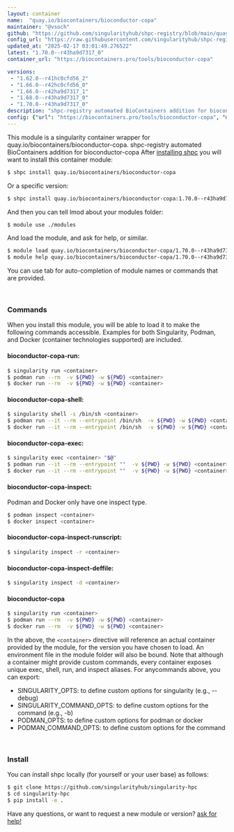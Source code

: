 ```yaml
---
layout: container
name:  "quay.io/biocontainers/bioconductor-copa"
maintainer: "@vsoch"
github: "https://github.com/singularityhub/shpc-registry/blob/main/quay.io/biocontainers/bioconductor-copa/container.yaml"
config_url: "https://raw.githubusercontent.com/singularityhub/shpc-registry/main/quay.io/biocontainers/bioconductor-copa/container.yaml"
updated_at: "2025-02-17 03:01:49.276522"
latest: "1.70.0--r43ha9d7317_0"
container_url: "https://biocontainers.pro/tools/bioconductor-copa"

versions:
 - "1.62.0--r41hc0cfd56_2"
 - "1.66.0--r42hc0cfd56_0"
 - "1.66.0--r42ha9d7317_1"
 - "1.68.0--r43ha9d7317_0"
 - "1.70.0--r43ha9d7317_0"
description: "shpc-registry automated BioContainers addition for bioconductor-copa"
config: {"url": "https://biocontainers.pro/tools/bioconductor-copa", "maintainer": "@vsoch", "description": "shpc-registry automated BioContainers addition for bioconductor-copa", "latest": {"1.70.0--r43ha9d7317_0": "sha256:1716cc79968c612c68b79fdb3f5ce0e3f9d42810c399309b90f49a77d6ef75cf"}, "tags": {"1.62.0--r41hc0cfd56_2": "sha256:962fbbcbcf0dfd15fec6a7e7cc7698cb6244e950af65f2d81696e8485bbc0456", "1.66.0--r42hc0cfd56_0": "sha256:ae707f2e0edbedd35e2aa9e4c6a2f64e24554cc43d02fd1d674bada619186175", "1.66.0--r42ha9d7317_1": "sha256:98cc724625719a0fca86900531fa65d1cbf0d609f24e3afe4ec1b7588335692f", "1.68.0--r43ha9d7317_0": "sha256:bd6529244a0edbb7776530921954cb95ab6e505c9dabada446eb6566ffeb15b5", "1.70.0--r43ha9d7317_0": "sha256:1716cc79968c612c68b79fdb3f5ce0e3f9d42810c399309b90f49a77d6ef75cf"}, "docker": "quay.io/biocontainers/bioconductor-copa"}
---
```


This module is a singularity container wrapper for quay.io/biocontainers/bioconductor-copa.
shpc-registry automated BioContainers addition for bioconductor-copa
After [installing shpc](#install) you will want to install this container module:


```bash
$ shpc install quay.io/biocontainers/bioconductor-copa
```

Or a specific version:

```bash
$ shpc install quay.io/biocontainers/bioconductor-copa:1.70.0--r43ha9d7317_0
```

And then you can tell lmod about your modules folder:

```bash
$ module use ./modules
```

And load the module, and ask for help, or similar.

```bash
$ module load quay.io/biocontainers/bioconductor-copa/1.70.0--r43ha9d7317_0
$ module help quay.io/biocontainers/bioconductor-copa/1.70.0--r43ha9d7317_0
```

You can use tab for auto-completion of module names or commands that are provided.

<br>

### Commands

When you install this module, you will be able to load it to make the following commands accessible.
Examples for both Singularity, Podman, and Docker (container technologies supported) are included.

#### bioconductor-copa-run:

```bash
$ singularity run <container>
$ podman run --rm  -v ${PWD} -w ${PWD} <container>
$ docker run --rm  -v ${PWD} -w ${PWD} <container>
```

#### bioconductor-copa-shell:

```bash
$ singularity shell -s /bin/sh <container>
$ podman run --it --rm --entrypoint /bin/sh  -v ${PWD} -w ${PWD} <container>
$ docker run --it --rm --entrypoint /bin/sh  -v ${PWD} -w ${PWD} <container>
```

#### bioconductor-copa-exec:

```bash
$ singularity exec <container> "$@"
$ podman run --it --rm --entrypoint ""  -v ${PWD} -w ${PWD} <container> "$@"
$ docker run --it --rm --entrypoint ""  -v ${PWD} -w ${PWD} <container> "$@"
```

#### bioconductor-copa-inspect:

Podman and Docker only have one inspect type.

```bash
$ podman inspect <container>
$ docker inspect <container>
```

#### bioconductor-copa-inspect-runscript:

```bash
$ singularity inspect -r <container>
```

#### bioconductor-copa-inspect-deffile:

```bash
$ singularity inspect -d <container>
```



#### bioconductor-copa

```bash
$ singularity run <container>
$ podman run --rm  -v ${PWD} -w ${PWD} <container>
$ docker run --rm  -v ${PWD} -w ${PWD} <container>
```


In the above, the `<container>` directive will reference an actual container provided
by the module, for the version you have chosen to load. An environment file in the
module folder will also be bound. Note that although a container
might provide custom commands, every container exposes unique exec, shell, run, and
inspect aliases. For anycommands above, you can export:

 - SINGULARITY_OPTS: to define custom options for singularity (e.g., --debug)
 - SINGULARITY_COMMAND_OPTS: to define custom options for the command (e.g., -b)
 - PODMAN_OPTS: to define custom options for podman or docker
 - PODMAN_COMMAND_OPTS: to define custom options for the command

<br>

### Install

You can install shpc locally (for yourself or your user base) as follows:

```bash
$ git clone https://github.com/singularityhub/singularity-hpc
$ cd singularity-hpc
$ pip install -e .
```

Have any questions, or want to request a new module or version? [ask for help!](https://github.com/singularityhub/singularity-hpc/issues)